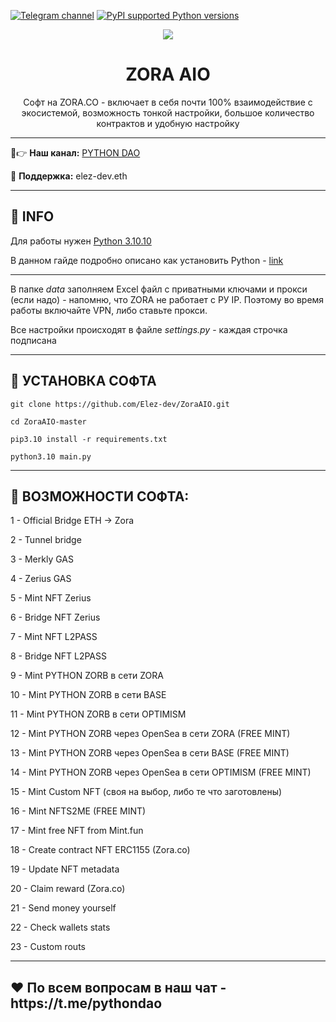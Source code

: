 [![Telegram channel](https://img.shields.io/endpoint?url=https://runkit.io/damiankrawczyk/telegram-badge/branches/master?url=https://t.me/developercode1)](https://t.me/developercode1)
[![PyPI supported Python versions](https://img.shields.io/badge/Python%203.10.10-8A2BE2)](https://www.python.org/downloads/release/python-31010/)

<div align="center">
  <img src="https://static25.tgcnt.ru/posts/_0/01/019c0893adc38ba7258f5b1db753a671.jpg"  />
  <h1>ZORA AIO</h1>
  <p>Софт на ZORA.CO - включает в себя почти 100% взаимодействие с экосистемой, возможность тонкой настройки, большое количество контрактов и удобную настройку</p>
</div>

---

🤠👉 <b>Наш канал:</b> [PYTHON DAO](https://t.me/developercode1)

🤗 <b>Поддержка:</b> elez-dev.eth

---
<h2>🙊 INFO</h2>

Для работы нужен [Python 3.10.10](https://www.python.org/downloads/release/python-31010/)

В данном гайде подробно описано как установить Python - [link](https://mirror.xyz/wiedzmin.eth/Z06W81VrxO9KI88vkcxeW0Lc8f2nBo5Wdyqce0HTNm8)

---
В папке _data_ заполняем Excel файл с приватными ключами и прокси (если надо) - напомню, что ZORA не работает с РУ IP. Поэтому во время работы включайте VPN, либо ставьте прокси.

Все настройки происходят в файле _settings.py_ - каждая строчка подписана

---
<h2>🚀 УСТАНОВКА СОФТА</h2>

```
git clone https://github.com/Elez-dev/ZoraAIO.git

cd ZoraAIO-master

pip3.10 install -r requirements.txt

python3.10 main.py
```
---
<h2>🤖 ВОЗМОЖНОСТИ СОФТА:</h2>

1  - Official Bridge ETH -> Zora

2  - Tunnel bridge

3  - Merkly GAS

4  - Zerius GAS

5  - Mint NFT Zerius

6  - Bridge NFT Zerius

7  - Mint NFT L2PASS

8  - Bridge NFT L2PASS

9  - Mint PYTHON ZORB в сети ZORA

10  - Mint PYTHON ZORB в сети BASE

11 - Mint PYTHON ZORB в сети OPTIMISM

12 - Mint PYTHON ZORB через OpenSea в сети ZORA (FREE MINT)

13 - Mint PYTHON ZORB через OpenSea в сети BASE (FREE MINT)

14 - Mint PYTHON ZORB через OpenSea в сети OPTIMISM (FREE MINT)

15 - Mint Custom NFT  (своя на выбор, либо те что заготовлены)

16 - Mint NFTS2ME (FREE MINT)

17 - Mint free NFT from Mint.fun

18 - Create contract NFT ERC1155 (Zora.co)

19 - Update NFT metadata

20 - Claim reward (Zora.co)

21 - Send money yourself

22 - Check wallets stats

23 - Custom routs


---
<h2>❤️ По всем вопросам в наш чат - https://t.me/pythondao</h2>
